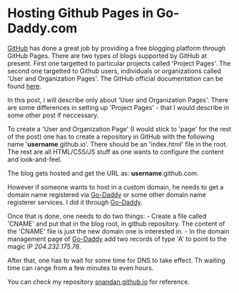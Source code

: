 Hosting Github Pages in Go-Daddy.com
==========

[GitHub](github.com) has done a great job by providing a free blogging platform through GitHub Pages. 
There are two types of blogs supported by GitHub at present. First one targetted to particular projects called 'Project Pages'. 
The second one targetted to Github users, individuals or organizations called 'User and Organization Pages'. 
The GitHub official documentation can be found [here](https://help.github.com/categories/20/articles).

In this post, i will describe only about 'User and Organization Pages'. 
There are some differences in setting up 'Project Pages' - that I would describe in some other post if neccessary. 

To create a 'User and Organization Page' (I would stick to 'page' for the rest of the post) one has to create a repository in GitHub
with the following name '**username**.github.io'. There should be an 'index.html' file in the root. The rest are all HTML/CSS/JS stuff as 
one wants to configure the content and look-and-feel.

The blog gets hosted and get the URL as: **username**.github.com.

However if someone wants to host in a custom domain, he needs to get a domain name registered via [Go-Daddy](godaddy.com) or some other domain name registerer services. I did it through [Go-Daddy](godaddy.com).

Once that is done, one needs to do two things: 
	- Create a file called 'CNAME' and put that in the blog root, in github repository.
	  The content of the 'CNAME' file is just the new domain one is interested in.
	- In the domain management page of [Go-Daddy](godaddy.com) add two records of type 'A' to point to the magic IP *204.232.175.78*.
	
After that, one has to wait for some time for DNS to take effect. Th waiting time can range from a few minutes to even hours.

You can check my repository [snandan.github.io](https://github.com/snandan/snandan.github.io) for reference.

